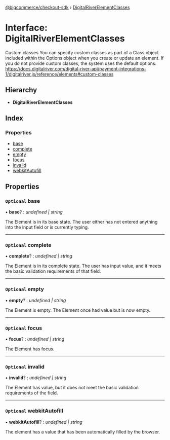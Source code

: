 [@bigcommerce/checkout-sdk](../README.md) › [DigitalRiverElementClasses](digitalriverelementclasses.md)

# Interface: DigitalRiverElementClasses

Custom classes
You can specify custom classes as part of a Class object included within the Options object when you create or
update an element. If you do not provide custom classes, the system uses the default options.
https://docs.digitalriver.com/digital-river-api/payment-integrations-1/digitalriver.js/reference/elements#custom-classes

## Hierarchy

* **DigitalRiverElementClasses**

## Index

### Properties

* [base](digitalriverelementclasses.md#optional-base)
* [complete](digitalriverelementclasses.md#optional-complete)
* [empty](digitalriverelementclasses.md#optional-empty)
* [focus](digitalriverelementclasses.md#optional-focus)
* [invalid](digitalriverelementclasses.md#optional-invalid)
* [webkitAutofill](digitalriverelementclasses.md#optional-webkitautofill)

## Properties

### `Optional` base

• **base**? : *undefined | string*

The Element is in its base state. The user either has not entered anything into the input field or is currently typing.

___

### `Optional` complete

• **complete**? : *undefined | string*

The Element is in its complete state. The user has input value, and it meets the basic validation requirements of that field.

___

### `Optional` empty

• **empty**? : *undefined | string*

The Element is empty. The Element once had value but is now empty.

___

### `Optional` focus

• **focus**? : *undefined | string*

The Element has focus.

___

### `Optional` invalid

• **invalid**? : *undefined | string*

The Element has value, but it does not meet the basic validation requirements of the field.

___

### `Optional` webkitAutofill

• **webkitAutofill**? : *undefined | string*

The element has a value that has been automatically filled by the browser.
